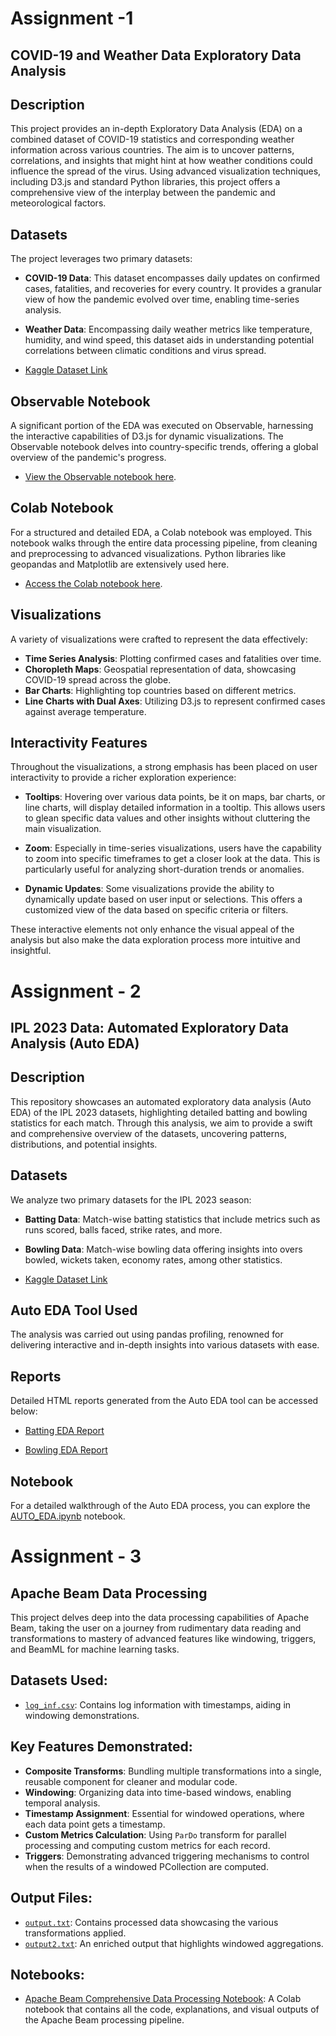 # Assignment -1 
## COVID-19 and Weather Data Exploratory Data Analysis

## Description
This project provides an in-depth Exploratory Data Analysis (EDA) on a combined dataset of COVID-19 statistics and corresponding weather information across various countries. The aim is to uncover patterns, correlations, and insights that might hint at how weather conditions could influence the spread of the virus. Using advanced visualization techniques, including D3.js and standard Python libraries, this project offers a comprehensive view of the interplay between the pandemic and meteorological factors.

## Datasets
The project leverages two primary datasets:

- **COVID-19 Data**: This dataset encompasses daily updates on confirmed cases, fatalities, and recoveries for every country. It provides a granular view of how the pandemic evolved over time, enabling time-series analysis.
  
- **Weather Data**: Encompassing daily weather metrics like temperature, humidity, and wind speed, this dataset aids in understanding potential correlations between climatic conditions and virus spread.

- [Kaggle Dataset Link](https://www.kaggle.com/datasets/davidbnn92/weather-data-for-covid19-data-analysis)

## Observable Notebook
A significant portion of the EDA was executed on Observable, harnessing the interactive capabilities of D3.js for dynamic visualizations. The Observable notebook delves into country-specific trends, offering a global overview of the pandemic's progress.
- [View the Observable notebook here](https://observablehq.com/d/cf70720e5bc5640a).

## Colab Notebook
For a structured and detailed EDA, a Colab notebook was employed. This notebook walks through the entire data processing pipeline, from cleaning and preprocessing to advanced visualizations. Python libraries like geopandas and Matplotlib are extensively used here.
- [Access the Colab notebook here](https://colab.research.google.com/drive/1KrE846OdNHoh0sXwYP74symksgb3FGXF#scrollTo=6ejbIE-ifng3).

## Visualizations
A variety of visualizations were crafted to represent the data effectively:

- **Time Series Analysis**: Plotting confirmed cases and fatalities over time.
- **Choropleth Maps**: Geospatial representation of data, showcasing COVID-19 spread across the globe.
- **Bar Charts**: Highlighting top countries based on different metrics.
- **Line Charts with Dual Axes**: Utilizing D3.js to represent confirmed cases against average temperature.

## Interactivity Features
Throughout the visualizations, a strong emphasis has been placed on user interactivity to provide a richer exploration experience:

- **Tooltips**: Hovering over various data points, be it on maps, bar charts, or line charts, will display detailed information in a tooltip. This allows users to glean specific data values and other insights without cluttering the main visualization.

- **Zoom**: Especially in time-series visualizations, users have the capability to zoom into specific timeframes to get a closer look at the data. This is particularly useful for analyzing short-duration trends or anomalies.

- **Dynamic Updates**: Some visualizations provide the ability to dynamically update based on user input or selections. This offers a customized view of the data based on specific criteria or filters.

These interactive elements not only enhance the visual appeal of the analysis but also make the data exploration process more intuitive and insightful.


# Assignment - 2
## IPL 2023 Data: Automated Exploratory Data Analysis (Auto EDA)

## Description
This repository showcases an automated exploratory data analysis (Auto EDA) of the IPL 2023 datasets, highlighting detailed batting and bowling statistics for each match. Through this analysis, we aim to provide a swift and comprehensive overview of the datasets, uncovering patterns, distributions, and potential insights.

## Datasets
We analyze two primary datasets for the IPL 2023 season:

- **Batting Data**: Match-wise batting statistics that include metrics such as runs scored, balls faced, strike rates, and more.
  
- **Bowling Data**: Match-wise bowling data offering insights into overs bowled, wickets taken, economy rates, among other statistics.

- [Kaggle Dataset Link](https://www.kaggle.com/datasets/adityaazad79/ipl-2023-dataset/code)

## Auto EDA Tool Used
The analysis was carried out using pandas profiling, renowned for delivering interactive and in-depth insights into various datasets with ease.

## Reports
Detailed HTML reports generated from the Auto EDA tool can be accessed below:

- [Batting EDA Report](https://drive.google.com/file/d/1eNSp8LgrbXOmklZcIJnJYRGFi-np3xZ2/view?usp=drive_link)
  
- [Bowling EDA Report](https://drive.google.com/file/d/10a5JQL_NikVDUls5SUPG9dBZlVqe3Ycy/view?usp=drive_link)

## Notebook
For a detailed walkthrough of the Auto EDA process, you can explore the [AUTO_EDA.ipynb](https://colab.research.google.com/drive/18AYyz1hERO3zhwAL6KoR2MFttZS2sNAf#scrollTo=6z1ocz2CjD5F) notebook.

# Assignment - 3
## Apache Beam Data Processing

This project delves deep into the data processing capabilities of Apache Beam, taking the user on a journey from rudimentary data reading and transformations to mastery of advanced features like windowing, triggers, and BeamML for machine learning tasks.

## Datasets Used:

- [`log_inf.csv`](https://www.kaggle.com/datasets/deeiip/1m-real-time-stock-market-data-nse): Contains log information with timestamps, aiding in windowing demonstrations.


## Key Features Demonstrated:

- **Composite Transforms**: Bundling multiple transformations into a single, reusable component for cleaner and modular code.
- **Windowing**: Organizing data into time-based windows, enabling temporal analysis.
- **Timestamp Assignment**: Essential for windowed operations, where each data point gets a timestamp.
- **Custom Metrics Calculation**: Using `ParDo` transform for parallel processing and computing custom metrics for each record.
- **Triggers**: Demonstrating advanced triggering mechanisms to control when the results of a windowed PCollection are computed.

## Output Files:

- [`output.txt`](https://drive.google.com/file/d/12VO4WTKYGL_ouvtPKhre4-hoUiSUWxQU/view?usp=drive_link): Contains processed data showcasing the various transformations applied.
- [`output2.txt`](https://drive.google.com/file/d/1Quy1vSwj7oskA8HytPb8w5KtkmCevHjr/view?usp=drive_link): An enriched output that highlights windowed aggregations.

## Notebooks:

- [Apache Beam Comprehensive Data Processing Notebook](https://colab.research.google.com/drive/1BGeG3U0-2R3shsrc797YqEA2BH8BZIhy#scrollTo=X-KbMzI9p19x): A Colab notebook that contains all the code, explanations, and visual outputs of the Apache Beam processing pipeline.
